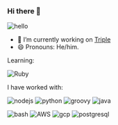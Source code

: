 ### Hi there 👋
![hello](https://media.giphy.com/media/icUEIrjnUuFCWDxFpU/giphy.gif)


- 🔭 I’m currently working on [Triple](https://www.jointriple.com/)
- 😄 Pronouns: He/him.

Learning:

![Ruby](https://www.vectorlogo.zone/logos/ruby-lang/ruby-lang-icon.svg)

I have worked with:

![nodejs](https://www.vectorlogo.zone/logos/nodejs/nodejs-icon.svg)
![python](https://www.vectorlogo.zone/logos/python/python-icon.svg)
![groovy](https://www.vectorlogo.zone/logos/groovy-lang/groovy-lang-icon.svg)
![java](https://www.vectorlogo.zone/logos/java/java-icon.svg)

![bash](https://www.vectorlogo.zone/logos/gnu_bash/gnu_bash-icon.svg)
![AWS](https://www.vectorlogo.zone/logos/amazon_aws/amazon_aws-icon.svg)
![gcp](https://www.vectorlogo.zone/logos/google_cloud/google_cloud-icon.svg)
![postgresql](https://www.vectorlogo.zone/logos/postgresql/postgresql-icon.svg)
